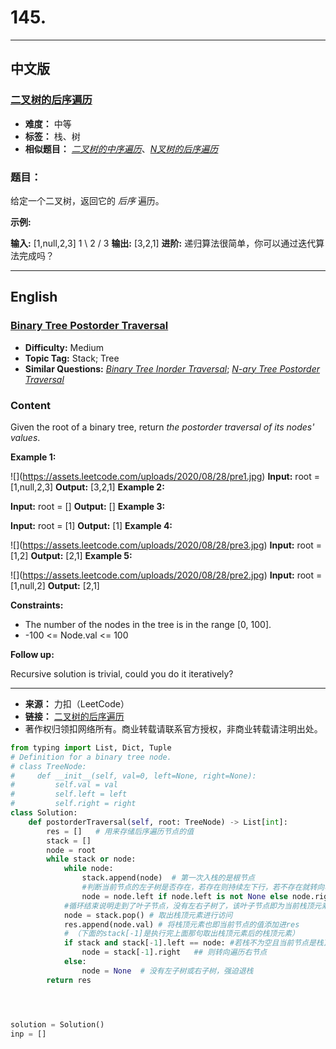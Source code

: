 # **145.**

------

## **中文版**
### [**二叉树的后序遍历**](https://leetcode-cn.com/problems/binary-tree-postorder-traversal/)

- **难度：** 中等
- **标签：** 栈、树
- **相似题目：** [*二叉树的中序遍历*](https://leetcode-cn.com/problems/binary-tree-inorder-traversal/)、[*N叉树的后序遍历*](https://leetcode-cn.com/problems/n-ary-tree-postorder-traversal/)


### **题目：**

给定一个二叉树，返回它的 *后序* 遍历。

 **示例:**

 **输入:** \[1,null,2,3\] 1 \ 2 / 3 **输出:** \[3,2,1\] **进阶:** 递归算法很简单，你可以通过迭代算法完成吗？

 


------


## **English**
### [**Binary Tree Postorder Traversal**](https://leetcode-cn.com/problems/binary-tree-postorder-traversal/)

- **Difficulty:** Medium
- **Topic Tag:** Stack; Tree
- **Similar Questions:** [*Binary Tree Inorder Traversal*](https://leetcode-cn.com/problems/binary-tree-inorder-traversal/); [*N-ary Tree Postorder Traversal*](https://leetcode-cn.com/problems/n-ary-tree-postorder-traversal/)

### **Content**

Given the root of a binary tree, return *the postorder traversal of its nodes' values*.

  

 **Example 1:**

 !\[\](https://assets.leetcode.com/uploads/2020/08/28/pre1.jpg)  **Input:** root = \[1,null,2,3\] **Output:** \[3,2,1\]  **Example 2:**

  **Input:** root = \[\] **Output:** \[\]  **Example 3:**

  **Input:** root = \[1\] **Output:** \[1\]  **Example 4:**

 !\[\](https://assets.leetcode.com/uploads/2020/08/28/pre3.jpg)  **Input:** root = \[1,2\] **Output:** \[2,1\]  **Example 5:**

 !\[\](https://assets.leetcode.com/uploads/2020/08/28/pre2.jpg)  **Input:** root = \[1,null,2\] **Output:** \[2,1\]   

 **Constraints:**

 
 * The number of the nodes in the tree is in the range \[0, 100\].
 * -100 <= Node.val <= 100
 
  

 **Follow up:**

 Recursive solution is trivial, could you do it iteratively?

  

 


------


- **来源：** 力扣（LeetCode）
- **链接：** [二叉树的后序遍历](https://leetcode-cn.com/problems/binary-tree-postorder-traversal/)
- 著作权归领扣网络所有。商业转载请联系官方授权，非商业转载请注明出处。



```python
from typing import List, Dict, Tuple
# Definition for a binary tree node.
# class TreeNode:
#     def __init__(self, val=0, left=None, right=None):
#         self.val = val
#         self.left = left
#         self.right = right
class Solution:
    def postorderTraversal(self, root: TreeNode) -> List[int]:
        res = []   # 用来存储后序遍历节点的值
        stack = []  
        node = root
        while stack or node:
            while node:
                stack.append(node)  # 第一次入栈的是根节点
                #判断当前节点的左子树是否存在，若存在则持续左下行，若不存在就转向右子树
                node = node.left if node.left is not None else node.right
            #循环结束说明走到了叶子节点，没有左右子树了，该叶子节点即为当前栈顶元素，应该访问了
            node = stack.pop() # 取出栈顶元素进行访问
            res.append(node.val) # 将栈顶元素也即当前节点的值添加进res
            # （下面的stack[-1]是执行完上面那句取出栈顶元素后的栈顶元素）
            if stack and stack[-1].left == node: #若栈不为空且当前节点是栈顶元素的左节点
                node = stack[-1].right   ## 则转向遍历右节点
            else:
                node = None  # 没有左子树或右子树，强迫退栈
        return res        




solution = Solution()
inp = []

```


